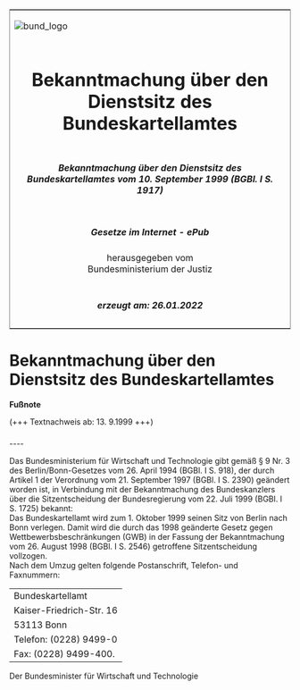 <span id="DECKBLATT.html"></span>

<table border="0" frame="border" width="100%">

<tr valign="top">

<td align="left">

![bund\_logo](BfJ_2021_Web_de_de.gif)

</td>

<td align="right">

 

</td>

</tr>

<tr align="center" valign="middle">

<td colspan="2">

# Bekanntmachung über den Dienstsitz des Bundeskartellamtes

</td>

</tr>

<tr align="center" valign="middle">

<td colspan="2">

##### Bekanntmachung über den Dienstsitz des Bundeskartellamtes vom 10. September 1999 (BGBl. I S. 1917)

</td>

</tr>

<tr align="center" valign="middle">

<td colspan="2">

  
  

##### Gesetze im Internet - ePub  
  
herausgegeben vom  
Bundesministerium der Justiz

</td>

</tr>

<tr align="center" valign="bottom">

<td colspan="2">

  
  

##### erzeugt am: 26.01.2022

</td>

</tr>

</table>

<span id="BJNR191700999.html"></span>

# Bekanntmachung über den Dienstsitz des Bundeskartellamtes

<div>

  
**Fußnote**

<div class="jnhtml">

<div>

<div class="jurAbsatz">

(+++ Textnachweis ab: 13. 9.1999 +++)

</div>

</div>

</div>

</div>

<span id="BJNR191700999BJNE000100305.html"></span>

###   
\----

<div>

<div class="jnhtml">

<div>

<div class="jurAbsatz">

Das Bundesministerium für Wirtschaft und Technologie gibt gemäß § 9 Nr.
3 des Berlin/Bonn-Gesetzes vom 26. April 1994 (BGBl. I S. 918), der
durch Artikel 1 der Verordnung vom 21. September 1997 (BGBl. I S. 2390)
geändert worden ist, in Verbindung mit der Bekanntmachung des
Bundeskanzlers über die Sitzentscheidung der Bundesregierung vom 22.
Juli 1999 (BGBl. I S. 1725) bekannt:  
Das Bundeskartellamt wird zum 1. Oktober 1999 seinen Sitz von Berlin
nach Bonn verlegen. Damit wird die durch das 1998 geänderte Gesetz gegen
Wettbewerbsbeschränkungen (GWB) in der Fassung der Bekanntmachung vom
26. August 1998 (BGBl. I S. 2546) getroffene Sitzentscheidung
vollzogen.  
Nach dem Umzug gelten folgende Postanschrift, Telefon- und Faxnummern:  

|                          |
| :----------------------- |
| Bundeskartellamt         |
| Kaiser-Friedrich-Str. 16 |
| 53113 Bonn               |
| Telefon: (0228) 9499-0   |
| Fax: (0228) 9499-400.    |

</div>

<div class="jurAbsatz">

<span class="SP">Der Bundesminister für Wirtschaft und
Technologie</span>

</div>

</div>

</div>

</div>
